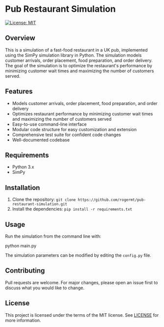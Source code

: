 # Pub Restaurant Simulation

[![License: MIT](https://img.shields.io/badge/License-MIT-yellow.svg)](https://opensource.org/licenses/MIT)

## Overview
This is a simulation of a fast-food restaurant in a UK pub, implemented using the SimPy simulation library in Python. The simulation models customer arrivals, order placement, food preparation, and order delivery. The goal of the simulation is to optimize the restaurant's performance by minimizing customer wait times and maximizing the number of customers served.

## Features
- Models customer arrivals, order placement, food preparation, and order delivery
- Optimizes restaurant performance by minimizing customer wait times and maximizing the number of customers served
- Easy-to-use command-line interface
- Modular code structure for easy customization and extension
- Comprehensive test suite for confident code changes
- Well-documented codebase

## Requirements
- Python 3.x
- SimPy

## Installation
1. Clone the repository: `git clone https://github.com/rogermt/pub-restaurant-simulation.git`
2. Install the dependencies: `pip install -r requirements.txt`

## Usage
Run the simulation from the command line with:

python main.py



The simulation parameters can be modified by editing the `config.py` file.

## Contributing
Pull requests are welcome. For major changes, please open an issue first to discuss what you would like to change.

## License
This project is licensed under the terms of the MIT license. See [LICENSE](LICENSE) for more information.


